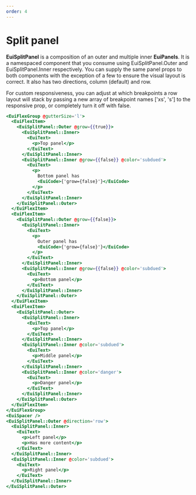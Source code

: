 ```yaml
---
order: 4
---
```


# Split panel

<EuiText>
 <p><strong>EuiSplitPanel</strong> is a composition of an outer and multiple inner <strong>EuiPanels</strong>. It is a namespaced component that you consume using <EuiCode>EuiSplitPanel.Outer</EuiCode> and <EuiCode>EuiSplitPanel.Inner</EuiCode> respectively. You can supply the same panel props to both components with the exception of a few to ensure the visual layout is correct. It also has two directions, <EuiCode>column</EuiCode> (default) and <EuiCode>row</EuiCode>.</p><p>For custom responsiveness, you can adjust at which breakpoints a <EuiCode>row</EuiCode> layout will stack by passing a new array of breakpoint names <EuiCode>['xs', 's']</EuiCode> to the <EuiCode>responsive</EuiCode> prop, or completely turn it off with <EuiCode>false</EuiCode>.</p>
</EuiText>

```hbs template
<EuiFlexGroup @gutterSize='l'>
  <EuiFlexItem>
    <EuiSplitPanel::Outer @grow={{true}}>
      <EuiSplitPanel::Inner>
        <EuiText>
          <p>Top panel</p>
        </EuiText>
      </EuiSplitPanel::Inner>
      <EuiSplitPanel::Inner @grow={{false}} @color='subdued'>
        <EuiText>
          <p>
            Bottom panel has
            <EuiCode>{'grow={false}'}</EuiCode>
          </p>
        </EuiText>
      </EuiSplitPanel::Inner>
    </EuiSplitPanel::Outer>
  </EuiFlexItem>
  <EuiFlexItem>
    <EuiSplitPanel::Outer @grow={{false}}>
      <EuiSplitPanel::Inner>
        <EuiText>
          <p>
            Outer panel has
            <EuiCode>{'grow={false}'}</EuiCode>
          </p>
        </EuiText>
      </EuiSplitPanel::Inner>
      <EuiSplitPanel::Inner @grow={{false}} @color='subdued'>
        <EuiText>
          <p>Bottom panel</p>
        </EuiText>
      </EuiSplitPanel::Inner>
    </EuiSplitPanel::Outer>
  </EuiFlexItem>
  <EuiFlexItem>
    <EuiSplitPanel::Outer>
      <EuiSplitPanel::Inner>
        <EuiText>
          <p>Top panel</p>
        </EuiText>
      </EuiSplitPanel::Inner>
      <EuiSplitPanel::Inner @color='subdued'>
        <EuiText>
          <p>Middle panel</p>
        </EuiText>
      </EuiSplitPanel::Inner>
      <EuiSplitPanel::Inner @color='danger'>
        <EuiText>
          <p>Danger panel</p>
        </EuiText>
      </EuiSplitPanel::Inner>
    </EuiSplitPanel::Outer>
  </EuiFlexItem>
</EuiFlexGroup>
<EuiSpacer />
<EuiSplitPanel::Outer @direction='row'>
  <EuiSplitPanel::Inner>
    <EuiText>
      <p>Left panel</p>
      <p>Has more content</p>
    </EuiText>
  </EuiSplitPanel::Inner>
  <EuiSplitPanel::Inner @color='subdued'>
    <EuiText>
      <p>Right panel</p>
    </EuiText>
  </EuiSplitPanel::Inner>
</EuiSplitPanel::Outer>
```
